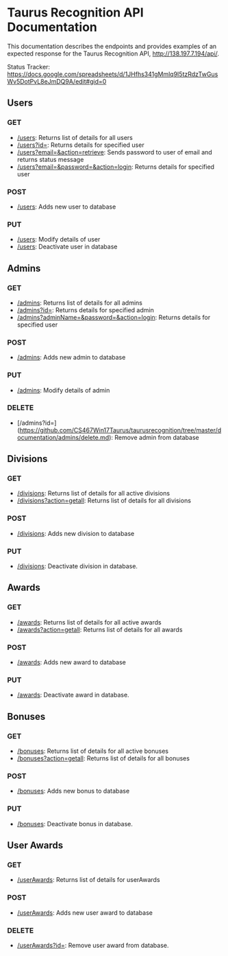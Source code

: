 # Taurus Recognition API Documentation

This documentation describes the endpoints and provides examples of an expected response for the Taurus Recognition API, http://138.197.7.194/api/.

Status Tracker: https://docs.google.com/spreadsheets/d/1JHfhs341gMmlq9I5tzRdzTwGusWv5DotPvL8eJmDQ9A/edit#gid=0

## Users

### GET
- [/users](https://github.com/CS467Win17Taurus/taurusrecognition/tree/master/documentation/users/getList.md): Returns list of details for all users
- [/users?id=](https://github.com/CS467Win17Taurus/taurusrecognition/tree/master/documentation/users/getUser.md): Returns details for specified user
- [/users?email=&action=retrieve](https://github.com/CS467Win17Taurus/taurusrecognition/tree/master/documentation/users/getPword.md): Sends password to user of email and returns status message
- [/users?email=&password=&action=login](https://github.com/CS467Win17Taurus/taurusrecognition/tree/master/documentation/users/getLogin.md): Returns details for specified user

### POST
- [/users](https://github.com/CS467Win17Taurus/taurusrecognition/tree/master/documentation/users/post.md): Adds new user to database

### PUT
- [/users](https://github.com/CS467Win17Taurus/taurusrecognition/tree/master/documentation/users/put.md): Modify details of user
- [/users](https://github.com/CS467Win17Taurus/taurusrecognition/tree/master/documentation/users/PUTdeactivate.md): Deactivate user in database

## Admins

### GET
- [/admins](https://github.com/CS467Win17Taurus/taurusrecognition/tree/master/documentation/admins/getList.md): Returns list of details for all admins
- [/admins?id=](https://github.com/CS467Win17Taurus/taurusrecognition/tree/master/documentation/admins/getAdmin.md): Returns details for specified admin
- [/admins?adminName=&password=&action=login](https://github.com/CS467Win17Taurus/taurusrecognition/tree/master/documentation/admins/getLogin.md): Returns details for specified user

### POST
- [/admins](https://github.com/CS467Win17Taurus/taurusrecognition/tree/master/documentation/admins/post.md): Adds new admin to database

### PUT
- [/admins](https://github.com/CS467Win17Taurus/taurusrecognition/tree/master/documentation/admins/put.md): Modify details of admin

### DELETE
- [/admins?id=] (https://github.com/CS467Win17Taurus/taurusrecognition/tree/master/documentation/admins/delete.md): Remove admin from database

## Divisions

### GET
- [/divisions](https://github.com/CS467Win17Taurus/taurusrecognition/tree/master/documentation/division/getActiveList.md): Returns list of details for all active divisions
- [/divisions?action=getall](https://github.com/CS467Win17Taurus/taurusrecognition/tree/master/documentation/division/getAll.md): Returns list of details for all divisions

### POST
- [/divisions](https://github.com/CS467Win17Taurus/taurusrecognition/tree/master/documentation/division/post.md): Adds new division to database

### PUT
- [/divisions](https://github.com/CS467Win17Taurus/taurusrecognition/tree/master/documentation/division/PUT.md): Deactivate division in database.


## Awards

### GET
- [/awards](https://github.com/CS467Win17Taurus/taurusrecognition/tree/master/documentation/awards/getActiveList.md): Returns list of details for all active awards
- [/awards?action=getall](https://github.com/CS467Win17Taurus/taurusrecognition/tree/master/documentation/awards/getAll.md): Returns list of details for all awards

### POST
- [/awards](https://github.com/CS467Win17Taurus/taurusrecognition/tree/master/documentation/awards/post.md): Adds new award to database

### PUT
- [/awards](https://github.com/CS467Win17Taurus/taurusrecognition/tree/master/documentation/awards/PUT.md): Deactivate award in database.


## Bonuses

### GET
- [/bonuses](https://github.com/CS467Win17Taurus/taurusrecognition/tree/master/documentation/bonuses/getActiveList.md): Returns list of details for all active bonuses
- [/bonuses?action=getall](https://github.com/CS467Win17Taurus/taurusrecognition/tree/master/documentation/bonuses/getAll.md): Returns list of details for all bonuses

### POST
- [/bonuses](https://github.com/CS467Win17Taurus/taurusrecognition/tree/master/documentation/bonuses/post.md): Adds new bonus to database

### PUT
- [/bonuses](https://github.com/CS467Win17Taurus/taurusrecognition/tree/master/documentation/bonuses/PUT.md): Deactivate bonus in database.


## User Awards

### GET
- [/userAwards](https://github.com/CS467Win17Taurus/taurusrecognition/tree/master/documentation/userAwards/getList.md): Returns list of details for userAwards

### POST
- [/userAwards](https://github.com/CS467Win17Taurus/taurusrecognition/tree/master/documentation/userAwards/post.md): Adds new user award to database

### DELETE
- [/userAwards?id=](https://github.com/CS467Win17Taurus/taurusrecognition/tree/master/documentation/userAwards/delete.md): Remove user award from database.
